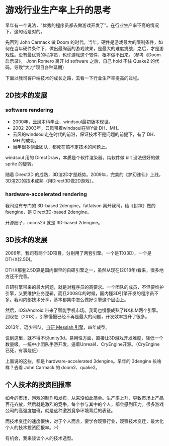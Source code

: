 # 游戏行业生产率上升的思考

早年有一个说法，"优秀的程序员都去做游戏开发了"。在行业生产率不高的情况下，这句话是对的。

先回到 John Carmack 做 Doom 的时代。当年，硬件是游戏最大的限制条件，如何在当年硬件条件下，做出最绚丽的游戏效果，是最大的难度挑战，之后，才是游戏性。没有最优秀的程序员，也许游戏这个软件，根本做不出来。（参考《Doom启示录》， John Romero 离开 id software 之后，自己 hold 不住 Quake2 的代码，导致"大刀"项目各种延期）

下面以我司客户端技术的成长之路，去看一下行业生产率提高的过程。


## 2D技术的发展

### software rendering

 * 2000年，[云风][1]本科毕业，windsoul最初版本现世。
 * 2002-2003年，云风带着windsoul在WY做 DH、MH。
 * 云风的windsoul走在时代的前沿，保证技术不是问题的前提下，有了 DH、MH 的成功。
 * 当年很多创业团队，都死在搞不定技术的问题上。

windsoul 用的 DirectDraw，本质是个软件渲染器。纯软件做 blit 没法很好的做 sprite 的旋转。

随着 Direct3D 的成熟，3D渲2D才是趋势。2009年，完美的《梦幻诛仙》上线，3D渲2D的技术成熟（用Direct3D做2D游戏）。

### hardware-accelerated rendering

我司没有专门的 3D-based 2dengine。fatfatson 离开我司，给《封神》做的 fsengine，是 Direct3D-based 2dengine。

开源圈子，cocos2d 就是 3D-based 2dengine。


## 3D技术的发展

2006年，我司有两个3D项目，分别用了两套引擎。一个是TX(3D)，一个是DTHX(2.5D)。

DTHX那套2.5D算是国内很早的自研引擎之一，虽然从现在(2018年)看来，很多地方还不完善。

自研引擎带来的最大问题，就是对程序员的高要求。一个团队的成员，不但要维护引擎，又要维护业务逻辑。而且2008年的时候，国内懂3D引擎开发的程序员不多。我司内部技术分享，基本都集中怎么做好引擎这个层面上。

然后，iOS/Android 带来了智能手机市场。我司也慢慢成熟了NX和M两个引擎。到现在（2018），引擎慢慢已经不再是最大的问题，开发效率提升了很多。

2013年，琨少带队，[自研 Messiah 引擎][2]，四年成型。

说到这里，就不得不说unity3d。易用性方面，直接让3D游戏开发难度，降低一个数量级。一统中小团队手游开发。逼着Unreal4、CryEngine开源。（CryEngine已死，有事烧纸）

上面说的这些，都是 hardware-accelerated 3dengine。早年的 3dengine 长啥样？去看 John Carmack 的 doom2、quake2。


## 个人技术的投资回报率

如今的市场，游戏的制作和发布，从来没如此简单。生产率上升，导致市场上产品百花齐放，然后就是激烈的竞争，每个参与其中的个人，都会感到压力。很多游戏公司的高强度加班，就是这种激烈竞争环境背后的表征。

而技术变迁的速度很快，对于个人而言，要学会观察行业，观察技术变迁，最大化个人的技术投资回报率。:-)

有机会，我来谈谈个人的技术选型。


[1]:https://blog.codingnow.com/
[2]:http://game.academy.163.com/open-day/201705/
